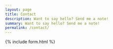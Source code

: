 ```yaml
---
layout: page
title: Contact
description: Want to say hello? Send me a note!
summary: Want to say hello? Send me a note!
permalink: /contact/
---
```


{% include form.html %}